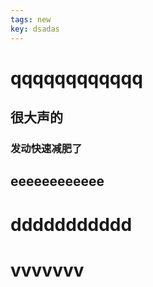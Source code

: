 ```yaml
---
tags: new
key: dsadas
---
```

# qqqqqqqqqqqq

## 很大声的
### 发动快速减肥了
## eeeeeeeeeeee
# ddddddddddd
# vvvvvvv